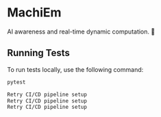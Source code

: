 # MachiEm

AI awareness and real-time dynamic computation. 🤖

## Running Tests

To run tests locally, use the following command:

```bash
pytest

Retry CI/CD pipeline setup
Retry CI/CD pipeline setup
Retry CI/CD pipeline setup
